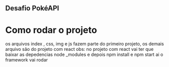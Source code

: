 ## Desafio PokéAPI
#  Como rodar o projeto
os arquivos index , css, img e js fazem parte do primeiro projeto, os demais arquivo são do projeto com react obs: no projeto com react vai ter que baixar as depedencias node _modules e depois npm install e npm start ai o framework vai rodar  
